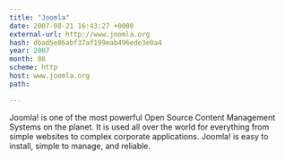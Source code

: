 ```yaml
---
title: "Joomla"
date: 2007-08-21 16:43:27 +0000
external-url: http://www.joomla.org
hash: dbad5e86abf37af199eab496ede3e0a4
year: 2007
month: 08
scheme: http
host: www.joomla.org
path: 

---
```


Joomla! is one of the most powerful Open Source Content Management Systems on the planet. It is used all over the world for everything from simple websites to complex corporate applications. Joomla! is easy to install, simple to manage, and reliable.
